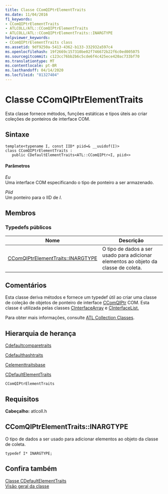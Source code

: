 ```yaml
---
title: Classe CComQIPtrElementTraits
ms.date: 11/04/2016
f1_keywords:
- CComQIPtrElementTraits
- ATLCOLL/ATL::CComQIPtrElementTraits
- ATLCOLL/ATL::CComQIPtrElementTraits::INARGTYPE
helpviewer_keywords:
- CComQIPtrElementTraits class
ms.assetid: 9df9250a-5413-4362-b133-332932a597c4
ms.openlocfilehash: 19f2669c157310be02f746672b22f6c0ed005075
ms.sourcegitcommit: c123cc76bb2b6c5cde6f4c425ece420ac733bf70
ms.translationtype: MT
ms.contentlocale: pt-BR
ms.lasthandoff: 04/14/2020
ms.locfileid: "81327404"
---
```

# <a name="ccomqiptrelementtraits-class"></a>Classe CComQIPtrElementTraits

Esta classe fornece métodos, funções estáticas e tipos úteis ao criar coleções de ponteiros de interface COM.

## <a name="syntax"></a>Sintaxe

```
template<typename I, const IID* piid=& __uuidof(I)>
class CComQIPtrElementTraits :
   public CDefaultElementTraits<ATL::CComQIPtr<I, piid>>
```

#### <a name="parameters"></a>Parâmetros

*Eu*<br/>
Uma interface COM especificando o tipo de ponteiro a ser armazenado.

*Piid*<br/>
Um ponteiro para o IID de *I*.

## <a name="members"></a>Membros

### <a name="public-typedefs"></a>Typedefs públicos

|Nome|Descrição|
|----------|-----------------|
|[CComQIPtrElementTraits::INARGTYPE](#inargtype)|O tipo de dados a ser usado para adicionar elementos ao objeto da classe de coleta.|

## <a name="remarks"></a>Comentários

Esta classe deriva métodos e fornece um typedef útil ao criar uma classe de coleção de objetos de ponteiro de interface [CComQIPtr](../../atl/reference/ccomqiptr-class.md) COM. Esta classe é utilizada pelas classes [CInterfaceArray](../../atl/reference/cinterfacearray-class.md) e [CInterfaceList.](../../atl/reference/cinterfacelist-class.md)

Para obter mais informações, consulte [ATL Collection Classes](../../atl/atl-collection-classes.md).

## <a name="inheritance-hierarchy"></a>Hierarquia de herança

[Cdefaultcomparetraits](../../atl/reference/cdefaultcomparetraits-class.md)

[Cdefaulthashtraits](../../atl/reference/cdefaulthashtraits-class.md)

[Celementtraitsbase](../../atl/reference/celementtraitsbase-class.md)

[CDefaultElementTraits](../../atl/reference/cdefaultelementtraits-class.md)

`CComQIPtrElementTraits`

## <a name="requirements"></a>Requisitos

**Cabeçalho:** atlcoll.h

## <a name="ccomqiptrelementtraitsinargtype"></a><a name="inargtype"></a>CComQIPtrElementTraits::INARGTYPE

O tipo de dados a ser usado para adicionar elementos ao objeto da classe de coleta.

```
typedef I* INARGTYPE;
```

## <a name="see-also"></a>Confira também

[Classe CDefaultElementTraits](../../atl/reference/cdefaultelementtraits-class.md)<br/>
[Visão geral da classe](../../atl/atl-class-overview.md)
